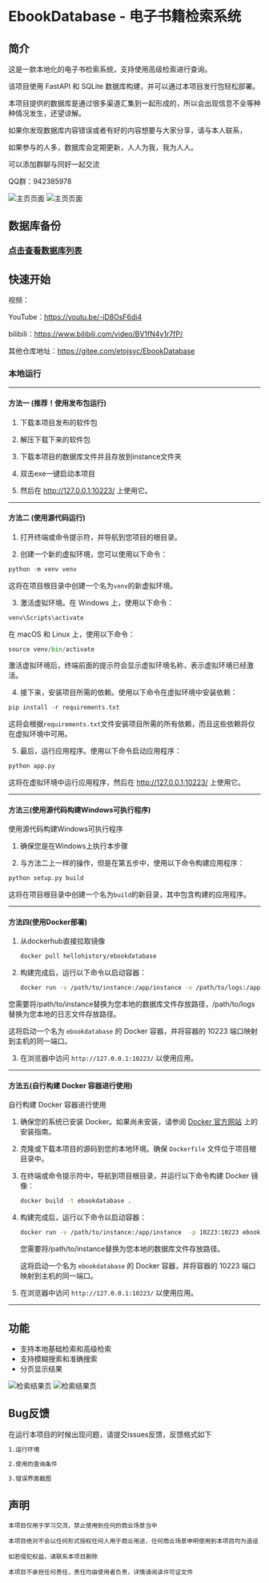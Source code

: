 # EbookDatabase - 电子书籍检索系统

## 简介

这是一款本地化的电子书检索系统，支持使用高级检索进行查询。

该项目使用 FastAPI 和 SQLite 数据库构建，并可以通过本项目发行包轻松部署。

本项目提供的数据库是通过很多渠道汇集到一起形成的，所以会出现信息不全等种种情况发生，还望谅解。

如果你发现数据库内容错误或者有好的内容想要与大家分享，请与本人联系，

如果参与的人多，数据库会定期更新，人人为我，我为人人。

可以添加群聊与同好一起交流

QQ群：942385978

![主页页面](image/img.png)
![主页页面](image/img_1.png)

## 数据库备份

### [点击查看数据库列表](Markdown/数据库下载文档.md)

## 快速开始

视频：

YouTube：https://youtu.be/-jD8OsF6di4

bilibili：https://www.bilibili.com/video/BV1fN4y1r7fP/

其他仓库地址：https://gitee.com/etojsyc/EbookDatabase

### 本地运行

---

#### 方法一 (推荐！使用发布包运行)

1. 下载本项目发布的软件包

2. 解压下载下来的软件包

3. 下载本项目的数据库文件并且存放到instance文件夹

4. 双击exe一键启动本项目

5. 然后在 http://127.0.0.1:10223/ 上使用它。

---

#### 方法二 (使用源代码运行)


1. 打开终端或命令提示符，并导航到您项目的根目录。

2. 创建一个新的虚拟环境，您可以使用以下命令：

```python
python -m venv venv
```

这将在项目根目录中创建一个名为`venv`的新虚拟环境。

3. 激活虚拟环境。在 Windows 上，使用以下命令：

```python
venv\Scripts\activate
```

在 macOS 和 Linux 上，使用以下命令：

```python
source venv/bin/activate
```

激活虚拟环境后，终端前面的提示符会显示虚拟环境名称，表示虚拟环境已经激活。

4. 接下来，安装项目所需的依赖。使用以下命令在虚拟环境中安装依赖：

```python
pip install -r requirements.txt
```

这将会根据`requirements.txt`文件安装项目所需的所有依赖，而且这些依赖将仅在虚拟环境中可用。

5. 最后，运行应用程序。使用以下命令启动应用程序：

```python
python app.py
```
这将在虚拟环境中运行应用程序，然后在 http://127.0.0.1:10223/ 上使用它。

---
#### 方法三(使用源代码构建Windows可执行程序)

使用源代码构建Windows可执行程序

1. 确保您是在Windows上执行本步骤

2. 与方法二上一样的操作，但是在第五步中，使用以下命令构建应用程序：

```python
python setup.py build
```

这将在项目根目录中创建一个名为`build`的新目录，其中包含构建的应用程序。

---
#### 方法四(使用Docker部署)

1. 从dockerhub直接拉取镜像

   ```bash
   docker pull hellohistory/ebookdatabase
   ```
2. 构建完成后，运行以下命令以启动容器：

   ```bash
   docker run -v /path/to/instance:/app/instance -v /path/to/logs:/app/logs  -p 10223:10223 ebookdatabase
   ```
您需要将/path/to/instance替换为您本地的数据库文件存放路径，/path/to/logs替换为您本地的日志文件存放路径。

这将启动一个名为 `ebookdatabase` 的 Docker 容器，并将容器的 10223 端口映射到主机的同一端口。

3. 在浏览器中访问 `http://127.0.0.1:10223/` 以使用应用。


---
#### 方法五(自行构建 Docker 容器进行使用)

自行构建 Docker 容器进行使用

1. 确保您的系统已安装 Docker。如果尚未安装，请参阅 [Docker 官方网站](https://www.docker.com/) 上的安装指南。

2. 克隆或下载本项目的源码到您的本地环境。确保 `Dockerfile` 文件位于项目根目录中。

3. 在终端或命令提示符中，导航到项目根目录，并运行以下命令构建 Docker 镜像：

   ```bash
   docker build -t ebookdatabase .
   ```

4. 构建完成后，运行以下命令以启动容器：

   ```bash
   docker run -v /path/to/instance:/app/instance  -p 10223:10223 ebookdatabase
   ```
   您需要将/path/to/instance替换为您本地的数据库文件存放路径。

   这将启动一个名为 `ebookdatabase` 的 Docker 容器，并将容器的 10223 端口映射到主机的同一端口。

5. 在浏览器中访问 `http://127.0.0.1:10223/` 以使用应用。

---

## 功能

- 支持本地基础检索和高级检索
- 支持模糊搜索和准确搜索
- 分页显示结果

![检索结果页](image/img_3.png)
![检索结果页](image/img_4.png)

## Bug反馈

在运行本项目的时候出现问题，请提交issues反馈，反馈格式如下
```bash
1.运行环境

2.使用的查询条件

3.错误界面截图
```

## 声明
   ```
本项目仅用于学习交流，禁止使用到任何的商业场景当中

本项目绝对不会以任何形式授权任何人用于商业用途，任何商业场景申明使用到本项目均为造谣

如若侵犯权益，请联系本项目删除

本项目不承担任何责任，责任均由使用者负责，详情请阅读许可证文件
   ```
